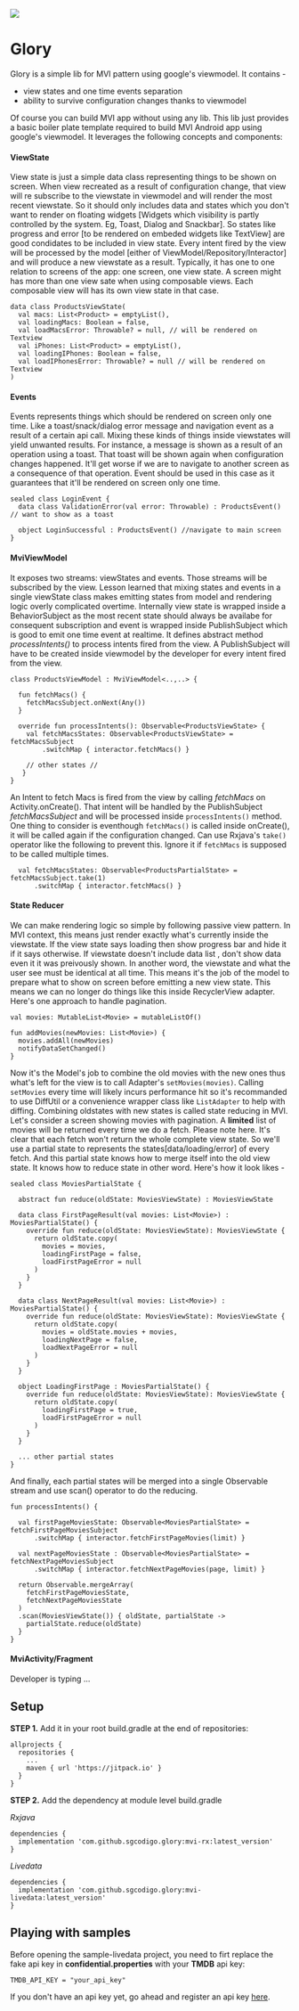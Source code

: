 [![](https://jitpack.io/v/sgcodigo/glory.svg)](https://jitpack.io/#sgcodigo/glory)

# Glory

Glory is a simple lib for MVI pattern using google's viewmodel. It contains -

* view states and one time events separation
* ability to survive configuration changes thanks to viewmodel

Of course you can build MVI app without using any lib. This lib just provides a basic boiler plate template required to build MVI Android app using google's viewmodel. It leverages the following concepts and components:

#### ViewState
View state is just a simple data class representing things to be shown on screen. When view recreated as a result of configuration change, that view will re subscribe to the viewstate in viewmodel and will render the most recent viewstate. So   it should only includes data and states which you don't want to render on floating widgets [Widgets which visibility is partly controlled by the system. Eg, Toast, Dialog and Snackbar]. So states like progress and error [to be rendered on embeded widgets like TextView] are good condidates to be included in view state. Every intent fired by the view will be processed by the model [either of ViewModel/Repository/Interactor] and will produce a new viewstate as a result. Typically, it has one to one relation to screens of the app: one screen, one view state. A screen might has more than one view sate when using composable views. Each composable view will has its own view state in that case. 

```
data class ProductsViewState(
  val macs: List<Product> = emptyList(),
  val loadingMacs: Boolean = false,
  val loadMacsError: Throwable? = null, // will be rendered on Textview
  val iPhones: List<Product> = emptyList(),
  val loadingIPhones: Boolean = false,
  val loadIPhonesError: Throwable? = null // will be rendered on Textview
)
```

#### Events
Events represents things which should be rendered on screen only one time. Like a toast/snack/dialog error message and navigation event as a result of a certain api call. Mixing these kinds of things inside viewstates will yield unwanted results. For instance, a message is shown as a result of an operation using a toast. That toast will be shown again when configuration changes happened. It'll get worse if we are to navigate to another screen as a consequence of that operation. Event should be used in this case as it guarantees that it'll be rendered on screen only one time.

```
sealed class LoginEvent {
  data class ValidationError(val error: Throwable) : ProductsEvent() // want to show as a toast
  
  object LoginSuccessful : ProductsEvent() //navigate to main screen
}
```

#### MviViewModel
It exposes two streams: viewStates and events. Those streams will be subscribed by the view. Lesson learned that mixing states and events in a single viewState class makes emitting states from model and rendering logic overly complicated overtime. Internally view state is wrapped inside a BehaviorSubject as the most recent state should always be availabe for consequent subscription and event is wrapped inside  PublishSubject which is good to emit one time event at realtime. It defines abstract method *processIntents()* to process intents fired from the view. A PublishSubject will have to be created inside viewmodel by the developer for every intent fired from the view.

```
class ProductsViewModel : MviViewModel<..,..> {

  fun fetchMacs() {
    fetchMacsSubject.onNext(Any())
  }
    
  override fun processIntents(): Observable<ProductsViewState> {
    val fetchMacsStates: Observable<ProductsViewState> = fetchMacsSubject
        .switchMap { interactor.fetchMacs() }
        
    // other states //
   }
}    
```
An Intent to fetch Macs is fired from the view by calling *fetchMacs* on Activity.onCreate(). That intent will be handled by the PublishSubject *fetchMacsSubject* and will be processed inside `processIntents()` method. One thing to consider is eventhough `fetchMacs()` is called inside onCreate(), it will be called again if the configuration changed. Can use Rxjava's `take()` operator like the following to prevent this. Ignore it if `fetchMacs` is supposed to be called multiple times.

```
  val fetchMacsStates: Observable<ProductsPartialState> = fetchMacsSubject.take(1)
      .switchMap { interactor.fetchMacs() }
```

#### State Reducer
We can make rendering logic so simple by following passive view pattern. In MVI context, this means just render exactly what's currently inside the viewstate. If the view state says loading then show progress bar and hide it if it says otherwise. If viewstate doesn't include data list , don't show data even it it was preivously shown. In another word, the viewstate and what the user see must be identical at all time. This means it's the job of the model to prepare what to show on screen before emitting a new view state. This means we can no longer do things like this inside RecyclerView adapter. Here's one approach to handle pagination.

```
val movies: MutableList<Movie> = mutableListOf()
    
fun addMovies(newMovies: List<Movie>) {
  movies.addAll(newMovies)
  notifyDataSetChanged()
}
```
Now it's the Model's job to combine the old movies with the new ones thus what's left for the view is to call Adapter's `setMovies(movies)`. Calling `setMovies` every time will likely incurs performance hit so it's recommanded to use DiffUtil or a convenience wrapper class like `ListAdapter` to help with diffing. Combining oldstates with new states is called state reducing in MVI. Let's consider a screen showing movies with pagination. A **limited** list of movies will be returned every time we do a fetch. Please note here. It's clear that each fetch won't return the whole complete view state. So we'll use a partial state to represents the states[data/loading/error] of every fetch. And this partial state knows how to merge itself into the old view state. It knows how to reduce state in other word. Here's how it look likes -

```
sealed class MoviesPartialState {
    
  abstract fun reduce(oldState: MoviesViewState) : MoviesViewState
    
  data class FirstPageResult(val movies: List<Movie>) : MoviesPartialState() {
    override fun reduce(oldState: MoviesViewState): MoviesViewState {
      return oldState.copy(
        movies = movies,
        loadingFirstPage = false,
        loadFirstPageError = null
      )
    }
  }

  data class NextPageResult(val movies: List<Movie>) : MoviesPartialState() {
    override fun reduce(oldState: MoviesViewState): MoviesViewState {
      return oldState.copy(
        movies = oldState.movies + movies,
        loadingNextPage = false,
        loadNextPageError = null
      )
    }
  }

  object LoadingFirstPage : MoviesPartialState() {
    override fun reduce(oldState: MoviesViewState): MoviesViewState {
      return oldState.copy(
        loadingFirstPage = true,
        loadFirstPageError = null
      )
    }
  }
  
  ... other partial states
}
```

And finally, each partial states will be merged into a single Observable stream and use scan() operator to do the reducing.

```
fun processIntents() {

  val firstPageMoviesState: Observable<MoviesPartialState> = fetchFirstPageMoviesSubject
      .switchMap { interactor.fetchFirstPageMovies(limit) }
  
  val nextPageMoviesState : Observable<MoviesPartialState> = fetchNextPageMoviesSubject
      .switchMap { interactor.fetchNextPageMovies(page, limit) }
        
  return Observable.mergeArray(
    fetchFirstPageMoviesState,
    fetchNextPageMoviesState
  )
  .scan(MoviesViewState()) { oldState, partialState ->
    partialState.reduce(oldState)
  }
}
```

#### MviActivity/Fragment

Developer is typing ...


## Setup

**STEP 1.** Add it in your root build.gradle at the end of repositories:
```
allprojects {
  repositories {
    ...
    maven { url 'https://jitpack.io' }
  }
}
```

**STEP 2.** Add the dependency at module level build.gradle

*Rxjava*
```
dependencies {
  implementation 'com.github.sgcodigo.glory:mvi-rx:latest_version'
}
```


*Livedata*
```
dependencies {
  implementation 'com.github.sgcodigo.glory:mvi-livedata:latest_version'
}
```
## Playing with samples
Before opening the sample-livedata project, you need to firt replace the fake api key in **confidential.properties** with your **TMDB** api key:
```
TMDB_API_KEY = "your_api_key"
```

If you don't have an api key yet, go ahead and register an api key [here](https://www.themoviedb.org).
